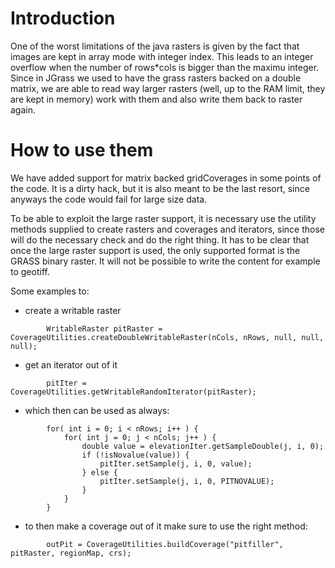 # Introduction #

One of the worst limitations of the java rasters is given by the fact that images are kept in array mode with integer index. This leads to an integer overflow when the number of rows\*cols is bigger than the maximu integer.
Since in JGrass we used to have the grass rasters backed on a double matrix, we are able to read way larger rasters (well, up to the RAM limit, they are kept in memory) work with them and also write them back to raster again.

# How to use them #

We have added support for matrix backed gridCoverages in some points of the code. It is a dirty hack, but it is also meant to be the last resort, since anyways the code would fail for large size data.

To be able to exploit the large raster support, it is necessary use the utility methods supplied to create rasters and coverages and iterators, since those will do the necessary check and do the right thing. It has to be clear that once the large raster support is used, the only supported format is the GRASS binary raster. It will not be possible to write the content for example to geotiff.

Some examples to:

  * create a writable raster

```
        WritableRaster pitRaster = CoverageUtilities.createDoubleWritableRaster(nCols, nRows, null, null, null);
```

  * get an iterator out of it

```
        pitIter = CoverageUtilities.getWritableRandomIterator(pitRaster);
```

  * which then can be used as always:

```
        for( int i = 0; i < nRows; i++ ) {
            for( int j = 0; j < nCols; j++ ) {
                double value = elevationIter.getSampleDouble(j, i, 0);
                if (!isNovalue(value)) {
                    pitIter.setSample(j, i, 0, value);
                } else {
                    pitIter.setSample(j, i, 0, PITNOVALUE);
                }
            }
        }
```

  * to then make a coverage out of it make sure to use the right method:

```
        outPit = CoverageUtilities.buildCoverage("pitfiller", pitRaster, regionMap, crs);
```